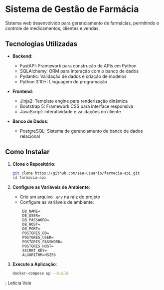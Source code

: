 # Sistema de Gestão de Farmácia

Sistema web desenvolvido para gerenciamento de farmácias, permitindo o controle de medicamentos, clientes e vendas.

## Tecnologias Utilizadas

- **Backend**:
  - FastAPI: Framework para construção de APIs em Python
  - SQLAlchemy: ORM para interação com o banco de dados
  - Pydantic: Validação de dados e criação de modelos
  - Python 3.10+: Linguagem de programação

- **Frontend**:
  - Jinja2: Template engine para renderização dinâmica
  - Bootstrap 5: Framework CSS para interface responsiva
  - JavaScript: Interatividade e validações no cliente

- **Banco de Dados**:
  - PostgreSQL: Sistema de gerenciamento de banco de dados relacional

## Como Instalar

1. **Clone o Repositório**:
   ```bash
   git clone https://github.com/seu-usuario/farmacia-api.git
   cd farmacia-api
   ```

2. **Configure as Variáveis de Ambiente**:
   - Crie um arquivo `.env` na raiz do projeto
   - Configure as variáveis de ambiente:
     ```
      DB_NAME=
      DB_USER=
      DB_PASSWORD=
      DB_HOST=
      DB_PORT=
      POSTGRES_DB=
      POSTGRES_USER=
      POSTGRES_PASSWORD=
      POSTGRES_HOST=
      SECRET_KEY=
      ALGORITHM=HS256
     ```

3. **Execute a Aplicação**:
   ```bash
   docker-compose up --build
   ```

: Letícia Vale